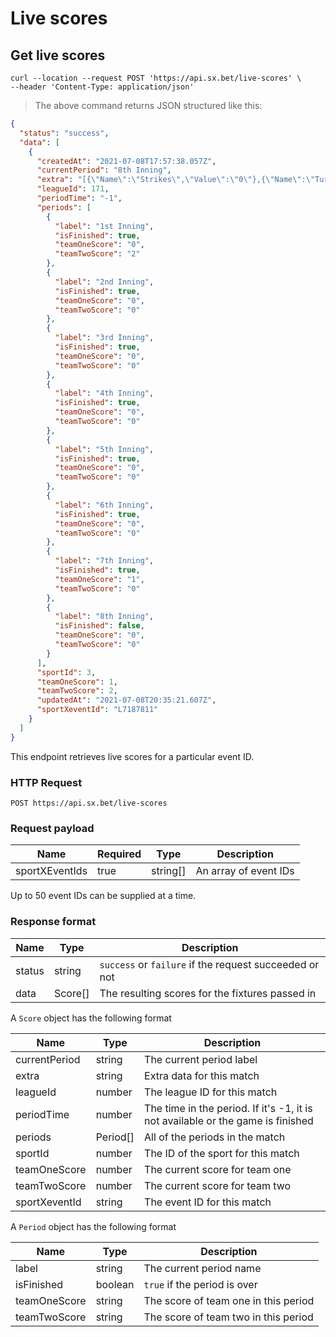 # Live scores

## Get live scores

```shell
curl --location --request POST 'https://api.sx.bet/live-scores' \
--header 'Content-Type: application/json'
```

> The above command returns JSON structured like this:

```json
{
  "status": "success",
  "data": [
    {
      "createdAt": "2021-07-08T17:57:38.057Z",
      "currentPeriod": "8th Inning",
      "extra": "[{\"Name\":\"Strikes\",\"Value\":\"0\"},{\"Name\":\"Turn\",\"Value\":\"2\"},{\"Name\":\"Balls\",\"Value\":\"1\"},{\"Name\":\"Outs\",\"Value\":\"2\"},{\"Name\":\"Bases\",\"Value\":\"0/0/0\"}]",
      "leagueId": 171,
      "periodTime": "-1",
      "periods": [
        {
          "label": "1st Inning",
          "isFinished": true,
          "teamOneScore": "0",
          "teamTwoScore": "2"
        },
        {
          "label": "2nd Inning",
          "isFinished": true,
          "teamOneScore": "0",
          "teamTwoScore": "0"
        },
        {
          "label": "3rd Inning",
          "isFinished": true,
          "teamOneScore": "0",
          "teamTwoScore": "0"
        },
        {
          "label": "4th Inning",
          "isFinished": true,
          "teamOneScore": "0",
          "teamTwoScore": "0"
        },
        {
          "label": "5th Inning",
          "isFinished": true,
          "teamOneScore": "0",
          "teamTwoScore": "0"
        },
        {
          "label": "6th Inning",
          "isFinished": true,
          "teamOneScore": "0",
          "teamTwoScore": "0"
        },
        {
          "label": "7th Inning",
          "isFinished": true,
          "teamOneScore": "1",
          "teamTwoScore": "0"
        },
        {
          "label": "8th Inning",
          "isFinished": false,
          "teamOneScore": "0",
          "teamTwoScore": "0"
        }
      ],
      "sportId": 3,
      "teamOneScore": 1,
      "teamTwoScore": 2,
      "updatedAt": "2021-07-08T20:35:21.607Z",
      "sportXeventId": "L7187811"
    }
  ]
}
```

This endpoint retrieves live scores for a particular event ID.

### HTTP Request

`POST https://api.sx.bet/live-scores`

### Request payload

| Name           | Required | Type     | Description           |
| -------------- | -------- | -------- | --------------------- |
| sportXEventIds | true     | string[] | An array of event IDs |

<aside class="notice">
Up to 50 event IDs can be supplied at a time. 
</aside>

### Response format

| Name   | Type    | Description                                            |
| ------ | ------- | ------------------------------------------------------ |
| status | string  | `success` or `failure` if the request succeeded or not |
| data   | Score[] | The resulting scores for the fixtures passed in        |

A `Score` object has the following format

| Name          | Type     | Description                                                                     |
| ------------- | -------- | ------------------------------------------------------------------------------- |
| currentPeriod | string   | The current period label                                                        |
| extra         | string   | Extra data for this match                                                       |
| leagueId      | number   | The league ID for this match                                                    |
| periodTime    | number   | The time in the period. If it's -1, it is not available or the game is finished |
| periods       | Period[] | All of the periods in the match                                                 |
| sportId       | number   | The ID of the sport for this match                                              |
| teamOneScore  | number   | The current score for team one                                                  |
| teamTwoScore  | number   | The current score for team two                                                  |
| sportXeventId | string   | The event ID for this match                                                     |

A `Period` object has the following format

| Name         | Type    | Description                          |
| ------------ | ------- | ------------------------------------ |
| label        | string  | The current period name              |
| isFinished   | boolean | `true` if the period is over         |
| teamOneScore | string  | The score of team one in this period |
| teamTwoScore | string  | The score of team two in this period |
